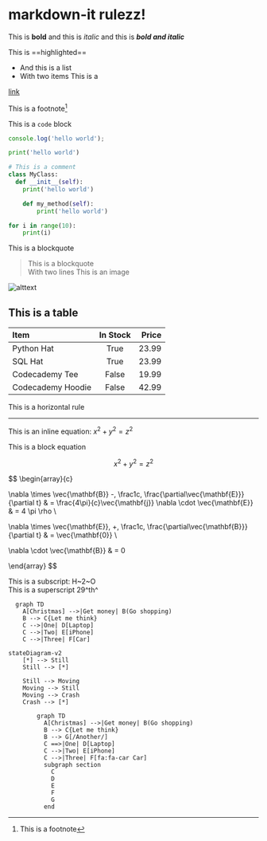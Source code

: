 # markdown-it rulezz!

This is **bold** and this is _italic_ and this is **_bold and italic_**

This is ==highlighted==

- And this is a list
- With two items This is a

[link](https://www.google.com)

This is a footnote[^1]

[^1]: This is a footnote

This is a `code` block

```javascript
console.log('hello world');
```

```python
print('hello world')

# This is a comment
class MyClass:
  def __init__(self):
    print('hello world')

    def my_method(self):
        print('hello world')

for i in range(10):
    print(i)
```

This is a blockquote

> This is a blockquote \
> With two lines This is an image

![alttext](https://www.google.com/images/branding/googlelogo/1x/googlelogo_color_272x92dp.png)

## This is a table

| Item              | In Stock | Price |
| :---------------- | :------: | ----: |
| Python Hat        |   True   | 23.99 |
| SQL Hat           |   True   | 23.99 |
| Codecademy Tee    |  False   | 19.99 |
| Codecademy Hoodie |  False   | 42.99 |

This is a horizontal rule

---

This is an inline equation: $x^2 + y^2 = z^2$

This is a block equation

$$ x^2 + y^2 = z^2 $$

$$
\begin{array}{c}

\nabla \times \vec{\mathbf{B}} -\, \frac1c\, \frac{\partial\vec{\mathbf{E}}}{\partial t} &
= \frac{4\pi}{c}\vec{\mathbf{j}}    \nabla \cdot \vec{\mathbf{E}} & = 4 \pi \rho \\

\nabla \times \vec{\mathbf{E}}\, +\, \frac1c\, \frac{\partial\vec{\mathbf{B}}}{\partial t} & = \vec{\mathbf{0}} \\

\nabla \cdot \vec{\mathbf{B}} & = 0

\end{array}
$$

This is a subscript: H~2~O \
This is a superscript 29^th^

```mermaid
  graph TD
    A[Christmas] -->|Get money| B(Go shopping)
    B --> C{Let me think}
    C -->|One| D[Laptop]
    C -->|Two| E[iPhone]
    C -->|Three| F[Car]
```

```mermaid
stateDiagram-v2
    [*] --> Still
    Still --> [*]

    Still --> Moving
    Moving --> Still
    Moving --> Crash
    Crash --> [*]
```

```mermaid
        graph TD
          A[Christmas] -->|Get money| B(Go shopping)
          B --> C{Let me think}
          B --> G[/Another/]
          C ==>|One| D[Laptop]
          C -->|Two| E[iPhone]
          C -->|Three| F[fa:fa-car Car]
          subgraph section
            C
            D
            E
            F
            G
          end
```
